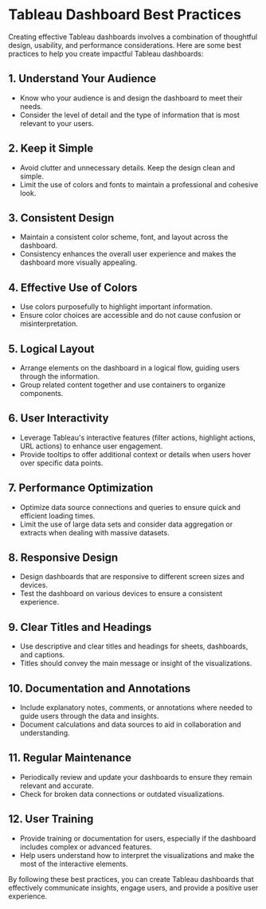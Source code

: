 # Tableau Dashboard Best Practices

Creating effective Tableau dashboards involves a combination of thoughtful design, usability, and performance considerations. Here are some best practices to help you create impactful Tableau dashboards:

## 1. Understand Your Audience

- Know who your audience is and design the dashboard to meet their needs.
- Consider the level of detail and the type of information that is most relevant to your users.

## 2. Keep it Simple

- Avoid clutter and unnecessary details. Keep the design clean and simple.
- Limit the use of colors and fonts to maintain a professional and cohesive look.

## 3. Consistent Design

- Maintain a consistent color scheme, font, and layout across the dashboard.
- Consistency enhances the overall user experience and makes the dashboard more visually appealing.

## 4. Effective Use of Colors

- Use colors purposefully to highlight important information.
- Ensure color choices are accessible and do not cause confusion or misinterpretation.

## 5. Logical Layout


- Arrange elements on the dashboard in a logical flow, guiding users through the information.
- Group related content together and use containers to organize components.

## 6. User Interactivity

- Leverage Tableau's interactive features (filter actions, highlight actions, URL actions) to enhance user engagement.
- Provide tooltips to offer additional context or details when users hover over specific data points.

## 7. Performance Optimization

- Optimize data source connections and queries to ensure quick and efficient loading times.
- Limit the use of large data sets and consider data aggregation or extracts when dealing with massive datasets.

## 8. Responsive Design

- Design dashboards that are responsive to different screen sizes and devices.
- Test the dashboard on various devices to ensure a consistent experience.

## 9. Clear Titles and Headings

- Use descriptive and clear titles and headings for sheets, dashboards, and captions.
- Titles should convey the main message or insight of the visualizations.

## 10. Documentation and Annotations

- Include explanatory notes, comments, or annotations where needed to guide users through the data and insights.
- Document calculations and data sources to aid in collaboration and understanding.

## 11. Regular Maintenance

- Periodically review and update your dashboards to ensure they remain relevant and accurate.
- Check for broken data connections or outdated visualizations.

## 12. User Training

- Provide training or documentation for users, especially if the dashboard includes complex or advanced features.
- Help users understand how to interpret the visualizations and make the most of the interactive elements.

By following these best practices, you can create Tableau dashboards that effectively communicate insights, engage users, and provide a positive user experience.
